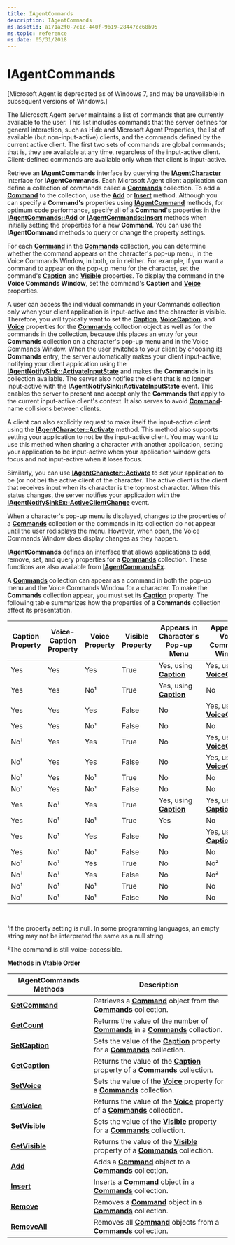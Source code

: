```yaml
---
title: IAgentCommands
description: IAgentCommands
ms.assetid: a171a2f0-7c1c-440f-9b19-28447cc68b95
ms.topic: reference
ms.date: 05/31/2018
---
```


# IAgentCommands

\[Microsoft Agent is deprecated as of Windows 7, and may be unavailable in subsequent versions of Windows.\]

The Microsoft Agent server maintains a list of commands that are currently available to the user. This list includes commands that the server defines for general interaction, such as Hide and Microsoft Agent Properties, the list of available (but non-input-active) clients, and the commands defined by the current active client. The first two sets of commands are global commands; that is, they are available at any time, regardless of the input-active client. Client-defined commands are available only when that client is input-active.

Retrieve an **IAgentCommands** interface by querying the [**IAgentCharacter**](https://www.bing.com/search?q=**IAgentCharacter**) interface for **IAgentCommands**. Each Microsoft Agent client application can define a collection of commands called a [**Commands**](/windows/desktop/lwef/the-commands-collection-object) collection. To add a [**Command**](/windows/desktop/lwef/the-command-object) to the collection, use the [**Add**](add-method.md) or [**Insert**](insert-method.md) method. Although you can specify a **Command's** properties using [**IAgentCommand**](iagentcommand.md) methods, for optimum code performance, specify all of a **Command**'s properties in the [**IAgentCommands::Add**](iagentcommands--add.md) or [**IAgentCommands::Insert**](iagentcommands--insert.md) methods when initially setting the properties for a new **Command**. You can use the **IAgentCommand** methods to query or change the property settings.

For each [**Command**](/windows/desktop/lwef/the-command-object) in the [**Commands**](/windows/desktop/lwef/the-commands-collection-object) collection, you can determine whether the command appears on the character's pop-up menu, in the Voice Commands Window, in both, or in neither. For example, if you want a command to appear on the pop-up menu for the character, set the command's [**Caption**](caption-property.md) and [**Visible**](visible-property.md) properties. To display the command in the **Voice Commands Window**, set the command's **Caption** and [**Voice**](voice-property.md) properties.

A user can access the individual commands in your Commands collection only when your client application is input-active and the character is visible. Therefore, you will typically want to set the [**Caption**](caption-property.md), [**VoiceCaption**](voicecaption-property.md), and [**Voice**](voice-property.md) properties for the [**Commands**](/windows/desktop/lwef/the-commands-collection-object) collection object as well as for the commands in the collection, because this places an entry for your **Commands** collection on a character's pop-up menu and in the Voice Commands Window. When the user switches to your client by choosing its **Commands** entry, the server automatically makes your client input-active, notifying your client application using the [**IAgentNotifySink::ActivateInputState**](https://www.bing.com/search?q=**IAgentNotifySink::ActivateInputState**) and makes the **Commands** in its collection available. The server also notifies the client that is no longer input-active with the **IAgentNotifySink::ActivateInputState** event. This enables the server to present and accept only the **Commands** that apply to the current input-active client's context. It also serves to avoid [**Command**](/windows/desktop/lwef/the-command-object)-name collisions between clients.

A client can also explicitly request to make itself the input-active client using the [**IAgentCharacter::Activate**](iagentcharacter--activate.md) method. This method also supports setting your application to not be the input-active client. You may want to use this method when sharing a character with another application, setting your application to be input-active when your application window gets focus and not input-active when it loses focus.

Similarly, you can use [**IAgentCharacter::Activate**](iagentcharacter--activate.md) to set your application to be (or not be) the active client of the character. The active client is the client that receives input when its character is the topmost character. When this status changes, the server notifies your application with the [**IAgentNotifySinkEx::ActiveClientChange**](iagentnotifysinkex--activeclientchange.md) event.

When a character's pop-up menu is displayed, changes to the properties of a [**Commands**](/windows/desktop/lwef/the-commands-collection-object) collection or the commands in its collection do not appear until the user redisplays the menu. However, when open, the Voice Commands Window does display changes as they happen.

**IAgentCommands** defines an interface that allows applications to add, remove, set, and query properties for a [**Commands**](/windows/desktop/lwef/the-commands-collection-object) collection. These functions are also available from [**IAgentCommandsEx**](iagentcommandsex.md).

A [**Commands**](/windows/desktop/lwef/the-commands-collection-object) collection can appear as a command in both the pop-up menu and the Voice Commands Window for a character. To make the **Commands** collection appear, you must set its [**Caption**](caption-property.md) property. The following table summarizes how the properties of a **Commands** collection affect its presentation.



| Caption Property | Voice-Caption Property | Voice Property | Visible Property | Appears in Character's Pop-up Menu             | Appears in Voice Commands Window                         |
|------------------|------------------------|----------------|------------------|------------------------------------------------|----------------------------------------------------------|
| Yes              | Yes                    | Yes            | True             | Yes, using [**Caption**](caption-property.md) | Yes, using [**VoiceCaption**](voicecaption-property.md) |
| Yes              | Yes                    | No¹            | True             | Yes, using [**Caption**](caption-property.md) | No                                                       |
| Yes              | Yes                    | Yes            | False            | No                                             | Yes, using [**VoiceCaption**](voicecaption-property.md) |
| Yes              | Yes                    | No¹            | False            | No                                             | No                                                       |
| No¹              | Yes                    | Yes            | True             | No                                             | Yes, using [**VoiceCaption**](voicecaption-property.md) |
| No¹              | Yes                    | Yes            | False            | No                                             | Yes, using [**VoiceCaption**](voicecaption-property.md) |
| No¹              | Yes                    | No¹            | True             | No                                             | No                                                       |
| No¹              | Yes                    | No¹            | False            | No                                             | No                                                       |
| Yes              | No¹                    | Yes            | True             | Yes, using [**Caption**](caption-property.md) | Yes, using [**Caption**](caption-property.md)           |
| Yes              | No¹                    | No¹            | True             | Yes                                            | No                                                       |
| Yes              | No¹                    | Yes            | False            | No                                             | Yes, using [**Caption**](caption-property.md)           |
| Yes              | No¹                    | No¹            | False            | No                                             | No                                                       |
| No¹              | No¹                    | Yes            | True             | No                                             | No²                                                      |
| No¹              | No¹                    | Yes            | False            | No                                             | No²                                                      |
| No¹              | No¹                    | No¹            | True             | No                                             | No                                                       |
| No¹              | No¹                    | No¹            | False            | No                                             | No                                                       |



 

¹If the property setting is null. In some programming languages, an empty string may not be interpreted the same as a null string.

²The command is still voice-accessible.

**Methods in Vtable Order**



| IAgentCommands Methods                           | Description                                                                                                                      |
|--------------------------------------------------|----------------------------------------------------------------------------------------------------------------------------------|
| [**GetCommand**](iagentcommands--getcommand.md) | Retrieves a [**Command**](/windows/desktop/lwef/the-command-object) object from the [**Commands**](/windows/desktop/lwef/the-commands-collection-object) collection.              |
| [**GetCount**](iagentcommands--getcount.md)     | Returns the value of the number of [**Commands**](/windows/desktop/lwef/the-command-object) in a [**Commands**](/windows/desktop/lwef/the-commands-collection-object) collection. |
| [**SetCaption**](iagentcommands--setcaption.md) | Sets the value of the [**Caption**](caption-property.md) property for a [**Commands**](/windows/desktop/lwef/the-commands-collection-object) collection.    |
| [**GetCaption**](iagentcommands--getcaption.md) | Returns the value of the [**Caption**](caption-property.md) property of a [**Commands**](/windows/desktop/lwef/the-commands-collection-object) collection.  |
| [**SetVoice**](iagentcommands--setvoice.md)     | Sets the value of the [**Voice**](voice-property.md) property for a [**Commands**](/windows/desktop/lwef/the-commands-collection-object) collection.        |
| [**GetVoice**](iagentcommands--getvoice.md)     | Returns the value of the [**Voice**](voice-property.md) property of a [**Commands**](/windows/desktop/lwef/the-commands-collection-object) collection.      |
| [**SetVisible**](iagentcommands--setvisible.md) | Sets the value of the [**Visible**](visible-property.md) property for a [**Commands**](/windows/desktop/lwef/the-commands-collection-object) collection.    |
| [**GetVisible**](iagentcommands--getvisible.md) | Returns the value of the [**Visible**](visible-property.md) property of a [**Commands**](/windows/desktop/lwef/the-commands-collection-object) collection.  |
| [**Add**](iagentcommands--add.md)               | Adds a [**Command**](/windows/desktop/lwef/the-command-object) object to a [**Commands**](/windows/desktop/lwef/the-commands-collection-object) collection.                       |
| [**Insert**](iagentcommands--insert.md)         | Inserts a [**Command**](/windows/desktop/lwef/the-command-object) object in a [**Commands**](/windows/desktop/lwef/the-commands-collection-object) collection.                    |
| [**Remove**](iagentcommands--remove.md)         | Removes a [**Command**](/windows/desktop/lwef/the-command-object) object in a [**Commands**](/windows/desktop/lwef/the-commands-collection-object) collection.                    |
| [**RemoveAll**](iagentcommands--removeall.md)   | Removes all [**Command**](/windows/desktop/lwef/the-command-object) objects from a [**Commands**](/windows/desktop/lwef/the-commands-collection-object) collection.               |



 

 

 
